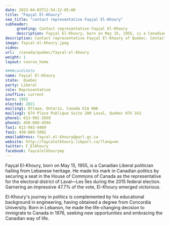```yaml
---
date: 2023-04-02T11:54:12-05:00
title: "Fayçal El-Khoury"
seo_title: "contact representative Fayçal El-Khoury"
subheader:
     greeting: Contact representative Fayçal El-Khoury
     description: Fayçal El-Khoury, born on May 15, 1955, is a Canadian Liberal politician hailing from Lebanese heritage.
description: Contact representative Fayçal El-Khoury of Quebec. Contact information for Fayçal El-Khoury includes email address, phone number, and mailing address.
image: faycal-el-khoury.jpeg
video:
url:  /canada/quebec/faycal-el-khoury
weight: 1
layout: course_home

####candidate
name: Fayçal El-Khoury
state:	Quebec
party: Liberal
role: Representative
inoffice: current
born: 1955
elected: 2021
mailing1: Ottawa, Ontario, Canada K1A 0A6
mailing2: 674 Place Publique Suite 200 Laval, Quebec H7X 1G1
phone1: 613-992-2659
phone2: 450-689-4594
fax1: 613-992-9469
fax2: 450-689-5092
emailaddress: faycal.el-khoury@parl.gc.ca
website: http://faycalelkhoury.libparl.ca/?lang=en
twitter: F_ElKhoury
facebook: faycalelkhourymp
---
```


Fayçal El-Khoury, born on May 15, 1955, is a Canadian Liberal politician hailing from Lebanese heritage. He made his mark in Canadian politics by securing a seat in the House of Commons of Canada as the representative for the electoral district of Laval—Les Îles during the 2015 federal election. Garnering an impressive 47.7% of the vote, El-Khoury emerged victorious.

El-Khoury's journey in politics is complemented by his educational background in engineering, having obtained a degree from Concordia University. Born in Lebanon, he made the life-changing decision to immigrate to Canada in 1976, seeking new opportunities and embracing the Canadian way of life.
